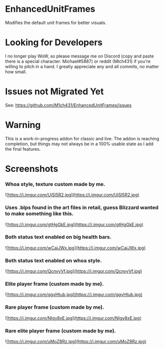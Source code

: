 # EnhancedUnitFrames
Modifies the default unit frames for better visuals.

# Looking for Developers

I no longer play WoW, so please message me on Discord (copy and paste there is a special character: Michaеl#5887) or reddit (Mlch431) if you're willing to pitch in a hand. I greatly appreciate any and all commits, no matter how small.

# Issues not Migrated Yet

See: https://github.com/M1ch431/EnhancedUnitFrames/issues

# Warning

This is a work-in-progress addon for classic and live. The addon is reaching completion, but things may not always be in a 100% usable state as I add the final features.

# Screenshots

### Whoa style, texture custom made by me.
![https://i.imgur.com/UjSl5R2.jpg](https://i.imgur.com/UjSl5R2.jpg)

### Uses .blps found in the art files in retail, guess Blizzard wanted to make something like this.
![https://i.imgur.com/gtHgGkE.jpg](https://i.imgur.com/gtHgGkE.jpg)

### Both status text enabled on big health bars.
![https://i.imgur.com/wCaiJWx.jpg](https://i.imgur.com/wCaiJWx.jpg)

### Both status text enabled on whoa style.
![https://i.imgur.com/QcnvyVf.jpg](https://i.imgur.com/QcnvyVf.jpg)

### Elite player frame (custom made by me).
![https://i.imgur.com/ggvHtub.jpg](https://i.imgur.com/ggvHtub.jpg)

### Rare player frame (custom made by me).
![https://i.imgur.com/NIgy8xE.jpg](https://i.imgur.com/NIgy8xE.jpg)

### Rare elite player frame (custom made by me).
![https://i.imgur.com/uMoZ8Rz.jpg](https://i.imgur.com/uMoZ8Rz.jpg)
